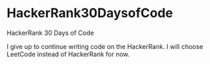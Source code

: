 # HackerRank30DaysofCode
HackerRank 30 Days of Code

I give up to continue writing code on the HackerRank. I will choose LeetCode instead of HackerRank for now. 
